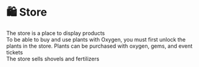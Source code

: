 # 🛍️ Store

The store is a place to display products\
To be able to buy and use plants with Oxygen, you must first unlock the plants in the store. Plants can be purchased with oxygen, gems, and event tickets\
The store sells shovels and fertilizers
